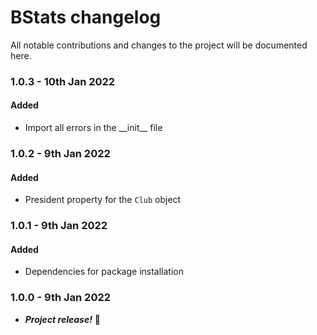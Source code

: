 # BStats changelog
All notable contributions and changes to the project will be documented here.

### 1.0.3 - 10th Jan 2022
#### Added
- Import all errors in the \_\_init__ file

### 1.0.2 - 9th Jan 2022
#### Added
- President property for the `Club` object

### 1.0.1 - 9th Jan 2022
#### Added
- Dependencies for package installation

### 1.0.0 - 9th Jan 2022
- **_Project release!_** 🎉

